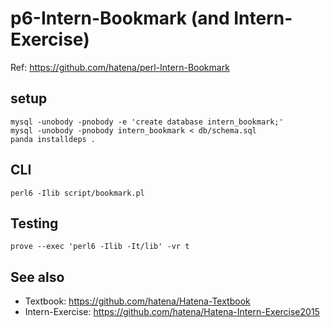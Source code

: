# p6-Intern-Bookmark (and Intern-Exercise)

Ref: https://github.com/hatena/perl-Intern-Bookmark

## setup

```
mysql -unobody -pnobody -e 'create database intern_bookmark;'
mysql -unobody -pnobody intern_bookmark < db/schema.sql
panda installdeps .
```

## CLI

```
perl6 -Ilib script/bookmark.pl
```

## Testing

```
prove --exec 'perl6 -Ilib -It/lib' -vr t
```

## See also

- Textbook: https://github.com/hatena/Hatena-Textbook
- Intern-Exercise: https://github.com/hatena/Hatena-Intern-Exercise2015
